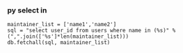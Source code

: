 ### py select in 
```pyhton
maintainer_list = ['name1','name2']
sql = "select user_id from users where name in (%s)" % (",".join(['%s']*len(maintainer_list)))
db.fetchall(sql, maintainer_list)
```